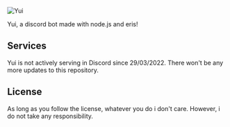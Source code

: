 ![Yui](https://i.imgur.com/WasjFzU.jpg)

Yui, a discord bot made with node.js and eris!

## Services

Yui is not actively serving in Discord since 29/03/2022.
There won't be any more updates to this repository.

## License

As long as you follow the license, whatever you do i don't care. However, i do not take any responsibility.
